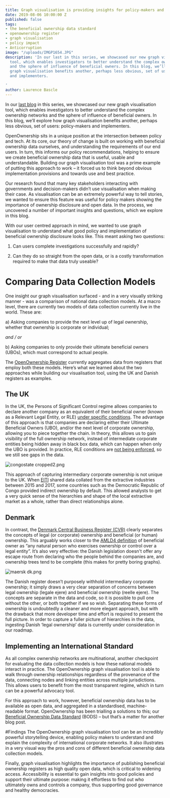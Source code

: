 ```yaml
---
title: Graph visualisation is providing insights for policy-makers and implementers
date: 2019-08-06 10:00:00 Z
published: false
tags:
- the beneficial ownership data standard
- openownership register
- graph visualisation
- policy impact
- Anticorruption
image: "/uploads/IMGP1654.JPG"
description: 'In our last in this series, we showcased our new graph visualisation
  tool, which enables investigators to better understand the complex ownership networks
  and the sphere of influence of beneficial owners. In this blog, we’ll explore how
  graph visualisation benefits another, perhaps less obvious, set of users: policy-makers
  and implementers.

'
author: Laurence Bascle
---
```


In our [last blog](https://www.openownership.org/news/what-graph-visualisation-teaches-us-about-beneficial-ownership/) in this series, we showcased our new graph visualisation tool, which enables investigators to better understand the complex ownership networks and the sphere of influence of beneficial owners. In this blog, we’ll explore how graph visualisation benefits another, perhaps less obvious, set of users: policy-makers and implementers.

OpenOwnership sits in a unique position at the intersection between policy and tech. At its core, our theory of change is built on working with beneficial ownership data ourselves, and understanding the requirements of our end users. In turn, this informs our policy recommendations, helping to ensure we create beneficial ownership data that is useful, usable and understandable. Building our graph visualisation tool was a prime example of putting this approach to work – it forced us to think beyond obvious implementation provisions and towards  use and best practice.

Our research found that many key stakeholders interacting with governments and decision-makers didn’t use visualisation when making their case. As visualisation can be an extremely powerful way to tell stories, we wanted to ensure this feature was useful for policy makers showing the importance of ownership disclosure and open data. In the process, we uncovered a number of important insights and questions, which we explore in this blog.

With our user centred approach in mind, we wanted to use graph visualisation to understand what good policy and implementation of beneficial ownership disclosure looks like. This meant asking two questions:

1. Can users complete investigations successfully and rapidly?

2. Can they do so straight from the open data, or is a costly transformation required to make that data truly useable?

# Comparing Data Collection Models

One insight our graph visualisation surfaced - and in a very visually striking manner - was a comparison of national data collection models. At a macro level, there are currently two models of data collection currently live in the world. These are:

a) Asking companies to provide the next level up of legal ownership, whether that ownership is corporate or individual;

*and / or*

b) Asking companies to only provide their ultimate beneficial owners (UBOs), which must correspond to actual people.

The [OpenOwnership Register](https://register.openownership.org/) currently aggregates data from registers that employ both these models. Here’s what we learned about the two approaches while building our visualisation tool, using the UK and Danish registers as examples.

## The UK

In the UK, the Persons of Significant Control regime allows companies to declare another company as an equivalent of their beneficial owner (known as a Relevant Legal Entity, or RLE) [under specific conditions](https://register.openownership.org/data_sources/uk-psc-register). The advantage of this approach is that companies are declaring either their Ultimate Beneficial Owners (UBO), and/or the next level of corporate ownership, allowing you to piece together the chain. In theory, this allows us to gain visibility of the full ownership network, instead of intermediate corporate entities being hidden away in black box data, which can happen when only the UBO is provided. In practice, RLE conditions are [not being enforced](https://www.globalwitness.org/en/campaigns/corruption-and-money-laundering/anonymous-company-owners/companies-we-keep/#chapter-4/section-1), so we still see gaps in the data.

![congostate cropped2.png](/uploads/congostate%20cropped2.png)

This approach of capturing intermediary corporate ownership is not unique to the UK. When [EITI](https://eiti.org/) shared data collated from the extractive industries between 2015 and 2017, some countries such as the Democratic Republic of Congo provided indirect ownership by default. This allowed analysts to get a very quick sense of the hierarchies and shape of the local extractive market as a whole, rather than direct relationships alone.

## Denmark

In contrast, the [Denmark Central Business Register (CVR)](https://datacvr.virk.dk/data/) clearly separates the concepts of legal (or corporate) ownership and beneficial (or human) ownership. This arguably works closer to the [AMLD4 definition](https://eur-lex.europa.eu/legal-content/EN/TXT/PDF/?uri=CELEX:32015L0849&from=EN) of beneficial owner as “any natural person who exercises ownership or control over a legal entity”. It’s also very effective: the Danish legislation doesn't offer any escape route from declaring who the people behind the companies are, and ownership trees tend to be complete (this makes for pretty boring graphs).

![maersk dk.png](/uploads/maersk%20dk.png)

The Danish register doesn’t purposely withhold intermediary corporate ownership; it simply draws a very clear separation of concerns between legal ownership (legale ejere) and beneficial ownership (reelle ejere). The concepts are separate in the data and code, so it is possible to pull one without the other, or both together if we so wish. Separating these forms of ownership is undoubtedly a cleaner and more elegant approach, but with the drawback that more developer time and effort is required to present the full picture. In order to capture a fuller picture of hierarchies in the data, ingesting Danish ‘legal ownership’ data is currently under consideration in our roadmap.

## Implementing an International Standard

As all complex ownership networks are multinational, another checkpoint for evaluating the data collection models is how these national models interact in practice. The OpenOwnership graph visualisation tool is able to walk through ownership relationships regardless of the provenance of the data, connecting nodes and linking entities across multiple jurisdictions. This allows users to benefit from the most transparent regime, which in turn can be a powerful advocacy tool.

For this approach to work, however, beneficial ownership data has to be available as open data, and aggregated in a standardised, machine-readable format. OpenOwnership has been trialling a solutions to this; our [Beneficial Ownership Data Standard](https://www.openownership.org/guide/systems/) (BODS) – but that’s a matter for another blog post.

#Findings
The OpenOwnership graph visualisation tool can be an incredibly powerful storytelling device, enabling policy makers to understand and explain the complexity of international corporate networks. It also illustrates in a very visual way the pros and cons of different beneficial ownership data collection models.

Finally, graph visualisation highlights the importance of publishing beneficial ownership registers as high quality open data, which is critical to widening access. Accessibility is essential to gain insights into good policies and support their ultimate purpose: making it effortless to find out who ultimately owns and controls a company, thus supporting good governance and healthy democracies. 
